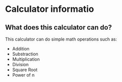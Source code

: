 # Calculator informatio


## What does this calculator can do?

  This calculator can do simple math operations such as:

  * Addition
  * Substraction
  * Multiplication
  * Division
  * Square Root
  * Power of n
